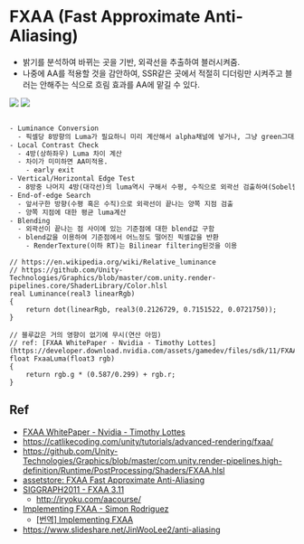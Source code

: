 # FXAA (Fast Approximate Anti-Aliasing)

- 밝기를 분석하여 바뀌는 곳을 기반, 외곽선을 추출하여 블러시켜줌.
- 나중에 AA를 적용할 것을 감안하여, SSR같은 곳에서 적절히 디더링만 시켜주고 블러는 안해주는 식으로 흐림 효과를 AA에 맡길 수 있다.

<div class="juxtapose" data-animate="false">
  <img src="/ImgHosting1/SRP/FXAA_before.jpg" data-label="" />
  <img src="/ImgHosting1/SRP/FXAA_after.jpg" data-label="" />
</div>

``` txt

- Luminance Conversion
  - 픽셀당 8방향의 Luma가 필요하니 미리 계산해서 alpha채널에 넣거나, 그냥 green그대로 쓰기(명암차는 green에 민감하니)
- Local Contrast Check
  - 4방(상하좌우) Luma 차이 계산
  - 차이가 미미하면 AA미적용.
    - early exit
- Vertical/Horizontal Edge Test
  - 8방중 나머지 4방(대각선)의 luma역시 구해서 수평, 수직으로 외곽선 검출하여(Sobel필터 비슷하게) 외곽선의 방향을 얻어낸다.
- End-of-edge Search
  - 앞서구한 방향(수평 혹은 수직)으로 외곽선이 끝나는 양쪽 지점 검출
  - 양쪽 지점에 대한 평균 luma계산
- Blending
  - 외곽선이 끝나는 점 사이에 있는 기준점에 대한 blend값 구함
  - blend값을 이용하여 기준점에서 어느정도 떨어진 픽셀값을 반환
    - RenderTexture(이하 RT)는 Bilinear filtering된것을 이용
```

``` hlsl
// https://en.wikipedia.org/wiki/Relative_luminance
// https://github.com/Unity-Technologies/Graphics/blob/master/com.unity.render-pipelines.core/ShaderLibrary/Color.hlsl
real Luminance(real3 linearRgb)
{
    return dot(linearRgb, real3(0.2126729, 0.7151522, 0.0721750));
}
```

``` hlsl
// 블루값은 거의 영향이 없기에 무시(연산 아낌)
// ref: [FXAA WhitePaper - Nvidia - Timothy Lottes](https://developer.download.nvidia.com/assets/gamedev/files/sdk/11/FXAA_WhitePaper.pdf)
float FxaaLuma(float3 rgb)
{
    return rgb.g * (0.587/0.299) + rgb.r;
}

```

## Ref

- [FXAA WhitePaper - Nvidia - Timothy Lottes](https://developer.download.nvidia.com/assets/gamedev/files/sdk/11/FXAA_WhitePaper.pdf)
- <https://catlikecoding.com/unity/tutorials/advanced-rendering/fxaa/>
- <https://github.com/Unity-Technologies/Graphics/blob/master/com.unity.render-pipelines.high-definition/Runtime/PostProcessing/Shaders/FXAA.hlsl>
- [assetstore: FXAA Fast Approximate Anti-Aliasing](https://assetstore.unity.com/packages/vfx/shaders/fullscreen-camera-effects/fxaa-fast-approximate-anti-aliasing-3590?locale=ko-KR#content)
- [SIGGRAPH2011 - FXAA 3.11](http://iryoku.com/aacourse/downloads/09-FXAA-3.11-in-15-Slides.pdf)
  - <http://iryoku.com/aacourse/>
- [Implementing FXAA - Simon Rodriguez](http://blog.simonrodriguez.fr/articles/2016/07/implementing_fxaa.html)
  - [[번역] Implementing FXAA](https://scahp.tistory.com/68)
- <https://www.slideshare.net/JinWooLee2/anti-aliasing>
